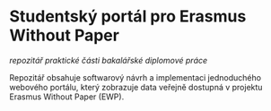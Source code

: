 # Studentský portál pro Erasmus Without Paper
*repozitář praktické části bakalářské diplomové práce*

Repozitář obsahuje softwarový návrh a implementaci jednoduchého webového portálu, který zobrazuje data veřejně dostupná v projektu Erasmus Without Paper (EWP).